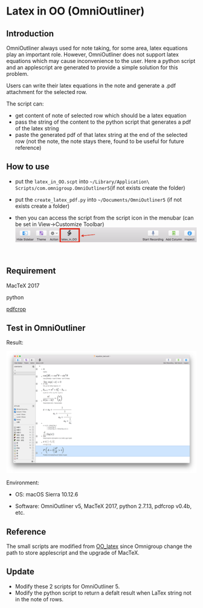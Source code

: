 # Latex in OO (OmniOutliner)

## Introduction

OmniOutliner always used for note taking, for some area, latex equations play an important role. However, OmniOutliner does not support latex equations which may cause inconvenience to the user. Here a python script and an applescript are generated to provide a simple solution for this problem.

Users can write their latex equations in the note and generate a .pdf attachment for the selected row.

The script can:

- get content of note of selected row which should be a latex equation
- pass the string of the content to the python script that generates a pdf of the latex string
- paste the generated pdf of that latex string at the end of the selected row (not the note, the note stays there, found to be useful for future reference)

## How to use

* put the `latex_in_OO.scpt` into `~/Library/Application\ Scripts/com.omnigroup.OmniOutliner5`(if not exists create the folder)

* put the `create_latex_pdf.py` into `~/Documents/OmniOutliner5` (if not exists create a folder)

* then you can access the script from the script icon in the menubar (can be set in View->Customize Toolbar)![icon_in_menu_bar](icon_in_menu_bar.png)

  ​

## Requirement

MacTeX 2017

python

[pdfcrop](http://pdfcrop.sourceforge.net/)

## Test in OmniOutliner

Result:

 ![](test_result.png)

Environment:

* OS: macOS Sierra 10.12.6


* Software: OmniOutliner v5, MacTeX 2017, python 2.7.13, pdfcrop v0.4b, etc.

## Reference

The small scripts are modified from [OO_latex](https://github.com/clausTue/OO_latex) since Omnigroup change the path to store applescript and the upgrade of MacTeX.


## Update
* Modify these 2 scripts for OmniOutliner 5.
* Modify the python script to return a defalt result when LaTex string not in the note of rows.
